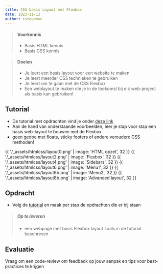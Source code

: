 ```yaml
---
title: CSS basis Layout met Flexbox
date: 2023-11-13
author: cstegeman
---
```


> #### Voorkennis
> * Basis HTML kennis
> * Basis CSS kennis

> #### Doelen
> * Je leert een basis layout voor een website te maken
> * Je leert meerder CSS technieken te gebruiken
> * Je leert om te gaan met de CSS Flexbox
> * Een weblayout te maken die je in de toekomst bij elk web-project als basis kan gebruiken!

## Tutorial
* De tutorial met opdrachten vind je onder [deze link](https://std.stegion.nl/cs_codebase/css10_layout_flex/index.html)
* Aan de hand van onderstaande voorbeelden, leer je stap voor stap een basis web-layout te bouwen met de Flexbox
* geen gedoe met floats, sticky footers of andere veroudere CSS methoden! 

{{ '/_assets/htmlcss/layout0.png' | image: 'HTML opzet',        32 }}
{{ '/_assets/htmlcss/layout2.png' | image: 'Flexbox',           32 }}
{{ '/_assets/htmlcss/layout4.png' | image: 'Sidebars',          32 }}
{{ '/_assets/htmlcss/layout6.png' | image: 'Menu1',             32 }}
{{ '/_assets/htmlcss/layout6b.png' | image: 'Menu2',            32 }}
{{ '/_assets/htmlcss/layout8b.png' | image: 'Advanced layout',  32 }} 

## Opdracht
* Volg de [tutorial](https://std.stegion.nl/cs_codebase/css10_layout_flex/index.html) en maak per stap de opdrachten die er bij staan


> ##### Op te leveren
> * een webpage met basis Flexbox layout zoals in de tutorial beschreven 

## Evaluatie
Vraag om een code-review om feedback op jouw aanpak en tips voor best-practices te krijgen
